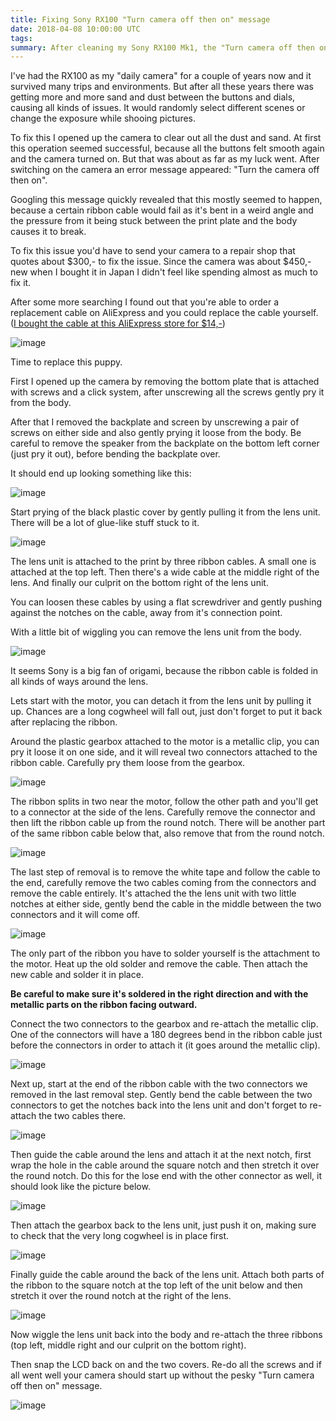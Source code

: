 ```yaml
---
title: Fixing Sony RX100 "Turn camera off then on" message
date: 2018-04-08 10:00:00 UTC
tags:
summary: After cleaning my Sony RX100 Mk1, the "Turn camera off then on" appeared on my screen and I had to replace a certain ribbon cable to fix it.
---
```


I've had the RX100 as my "daily camera" for a couple of years now and it survived many trips and environments. But after all these years there was getting more and more sand and dust between the buttons and dials, causing all kinds of issues. It would randomly select different scenes or change the exposure while shooing pictures.

To fix this I opened up the camera to clear out all the dust and sand. At first this operation seemed successful, because all the buttons felt smooth again and the camera turned on. But that was about as far as my luck went. After switching on the camera an error message appeared: "Turn the camera off then on".

Googling this message quickly revealed that this mostly seemed to happen, because a certain ribbon cable would fail as it's bent in a weird angle and the pressure from it being stuck between the print plate and the body causes it to break.

To fix this issue you'd have to send your camera to a repair shop that quotes about $300,- to fix the issue. Since the camera was about $450,- new when I bought it in Japan I didn't feel like spending almost as much to fix it.

After some more searching I found out that you're able to order a replacement cable on AliExpress and you could replace the cable yourself. ([I bought the cable at this AliExpress store for $14,-](https://nl.aliexpress.com/item/50PCS-FREE-SHIPPING-NEW-Digital-Camera-Repair-Parts-for-Canon-S2IS-S3is-S5is-S2-S3-S5/1877412527.html))

![image](https://d3khpbv2gxh34v.cloudfront.net/p/blog/rx100/DSC00634.jpg)

Time to replace this puppy.

First I opened up the camera by removing the bottom plate that is attached with screws and a click system, after unscrewing all the screws gently pry it from the body.

After that I removed the backplate and screen by unscrewing a pair of screws on either side and also gently prying it loose from the body. Be careful to remove the speaker from the backplate on the bottom left corner (just pry it out), before bending the backplate over.

It should end up looking something like this:

![image](https://d3khpbv2gxh34v.cloudfront.net/p/blog/rx100/DSC00632.jpg)

Start prying of the black plastic cover by gently pulling it from the lens unit. There will be a lot of glue-like stuff stuck to it.

![image](https://d3khpbv2gxh34v.cloudfront.net/p/blog/rx100/DSC00635.jpg)

The lens unit is attached to the print by three ribbon cables. A small one is attached at the top left. Then there's a wide cable at the middle right of the lens. And finally our culprit on the bottom right of the lens unit.

You can loosen these cables by using a flat screwdriver and gently pushing against the notches on the cable, away from it's connection point.

With a little bit of wiggling you can remove the lens unit from the body.

![image](https://d3khpbv2gxh34v.cloudfront.net/p/blog/rx100/DSC00636.jpg)

It seems Sony is a big fan of origami, because the ribbon cable is folded in all kinds of ways around the lens.

Lets start with the motor, you can detach it from the lens unit by pulling it up. Chances are a long cogwheel will fall out, just don't forget to put it back after replacing the ribbon.

Around the plastic gearbox attached to the motor is a metallic clip, you can pry it loose it on one side, and it will reveal two connectors attached to the ribbon cable. Carefully pry them loose from the gearbox.

![image](https://d3khpbv2gxh34v.cloudfront.net/p/blog/rx100/DSC00639.jpg)

The ribbon splits in two near the motor, follow the other path and you'll get to a connector at the side of the lens. Carefully remove the connector and then lift the ribbon cable up from the round notch. There will be another part of the same ribbon cable below that, also remove that from the round notch.

![image](https://d3khpbv2gxh34v.cloudfront.net/p/blog/rx100/DSC00642.jpg)

The last step of removal is to remove the white tape and follow the cable to the end, carefully remove the two cables coming from the connectors and remove the cable entirely. It's attached the the lens unit with two little notches at either side, gently bend the cable in the middle between the two connectors and it will come off.

![image](https://d3khpbv2gxh34v.cloudfront.net/p/blog/rx100/DSC00643.jpg)

The only part of the ribbon you have to solder yourself is the attachment to the motor. Heat up the old solder and remove the cable. Then attach the new cable and solder it in place.

**Be careful to make sure it's soldered in the right direction and with the metallic parts on the ribbon facing outward.**

Connect the two connectors to the gearbox and re-attach the metallic clip. One of the connectors will have a 180 degrees bend in the ribbon cable just before the connectors in order to attach it (it goes around the metallic clip).

![image](https://d3khpbv2gxh34v.cloudfront.net/p/blog/rx100/DSC00648.jpg)

Next up, start at the end of the ribbon cable with the two connectors we removed in the last removal step. Gently bend the cable between the two connectors to get the notches back into the lens unit and don't forget to re-attach the two cables there.

![image](https://d3khpbv2gxh34v.cloudfront.net/p/blog/rx100/DSC00650.jpg)

Then guide the cable around the lens and attach it at the next notch, first wrap the hole in the cable around the square notch and then stretch it over the round notch. Do this for the lose end with the other connector as well, it should look like the picture below.

![image](https://d3khpbv2gxh34v.cloudfront.net/p/blog/rx100/DSC00653.jpg)

Then attach the gearbox back to the lens unit, just push it on, making sure to check that the very long cogwheel is in place first.

![image](https://d3khpbv2gxh34v.cloudfront.net/p/blog/rx100/DSC00655.jpg)

Finally guide the cable around the back of the lens unit. Attach both parts of the ribbon to the square notch at the top left of the unit below and then stretch it over the round notch at the right of the lens.

![image](https://d3khpbv2gxh34v.cloudfront.net/p/blog/rx100/DSC00658.jpg)

Now wiggle the lens unit back into the body and re-attach the three ribbons (top left, middle right and our culprit on the bottom right).

Then snap the LCD back on and the two covers. Re-do all the screws and if all went well your camera should start up without the pesky "Turn camera off then on" message.

![image](https://d3khpbv2gxh34v.cloudfront.net/p/blog/rx100/DSC00660.jpg)
